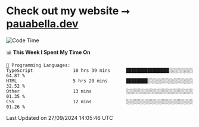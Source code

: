 # Check out my website ⭢ [pauabella.dev](https://pauabella.dev)

<!--START_SECTION:waka-->
![Code Time](http://img.shields.io/badge/Code%20Time-3%2C753%20hrs%2058%20mins-blue)

📊 **This Week I Spent My Time On** 

```text
💬 Programming Languages: 
TypeScript               10 hrs 39 mins      ████████████████░░░░░░░░░   64.87 % 
HTML                     5 hrs 20 mins       ████████░░░░░░░░░░░░░░░░░   32.52 % 
Other                    13 mins             ░░░░░░░░░░░░░░░░░░░░░░░░░   01.35 % 
CSS                      12 mins             ░░░░░░░░░░░░░░░░░░░░░░░░░   01.26 % 
```


 Last Updated on 27/09/2024 14:05:46 UTC
<!--END_SECTION:waka-->
